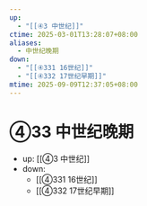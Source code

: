 ```yaml
---
up:
  - "[[④3 中世纪]]"
ctime: 2025-03-01T13:28:07+08:00
aliases:
  - 中世纪晚期
down:
  - "[[④331 16世纪]]"
  - "[[④332 17世纪早期]]"
mtime: 2025-09-09T12:37:05+08:00
---
```


# ④33 中世纪晚期

- up: [[④3 中世纪]]
- down:	
	- [[④331 16世纪]]
	- [[④332 17世纪早期]]
	
